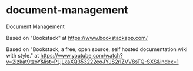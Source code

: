 # document-management
Document Management

Based on "Bookstack" at https://www.bookstackapp.com/

Based on "Bookstack, a free, open source, self hosted documentation wiki with style." at https://www.youtube.com/watch?v=2izkat9tzoY&list=PLjLkaXQ353222eoJYJS2rIZVV8sTQ-SXS&index=1
